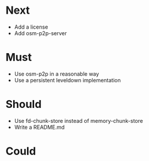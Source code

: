 # Next

- Add a license
- Add osm-p2p-server

# Must

- Use osm-p2p in a reasonable way
- Use a persistent leveldown implementation

# Should

- Use fd-chunk-store instead of memory-chunk-store
- Write a README.md

# Could